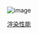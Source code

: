 
![image](https://user-images.githubusercontent.com/4476837/162553695-7847bb5a-c0cb-41f5-b8c2-8d217cd810fe.png)

[渲染性能](https://blog.csdn.net/u011578734/category_7009042.html)
